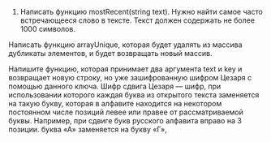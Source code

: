 
1) Написать функцию mostRecent(string text). Нужно найти самое часто встречающееся слово в тексте. Текст должен содержать не более 1000 символов.

Написать функцию arrayUnique, которая будет удалять из массива дубликаты элементов, и будет возвращать новый массив.

Напишите функцию, которая принимает два аргумента text и key и возвращает новую строку, но уже зашифрованную шифром Цезаря с помощью данного ключа. 
Шифр сдвига Цезаря — шифр, при использовании которого каждая буква из открытого текста заменяется на такую букву, которая в алфавите находится на некотором постоянном числе позиций левее или правее от рассматриваемой буквы. Например, при сдвиге букв русского алфавита вправо на 3 позиции. буква «А» заменяется на букву «Г»,
